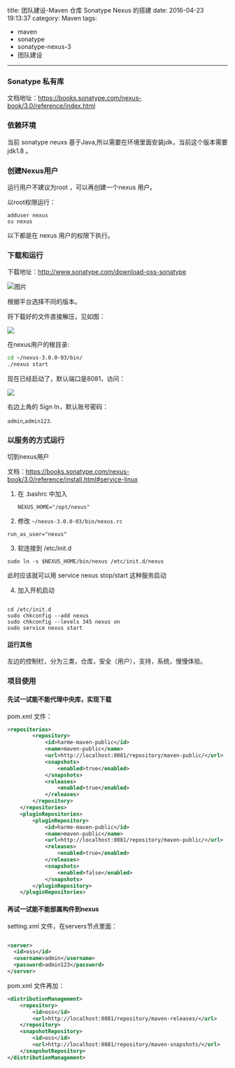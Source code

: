 title: 团队建设-Maven 仓库 Sonatype Nexus 的搭建
date: 2016-04-23 19:13:37
category: Maven
tags:
- maven
- sonatype
- sonatype-nexus-3
- 团队建设
---
 

###   Sonatype 私有库 
  

文档地址：https://books.sonatype.com/nexus-book/3.0/reference/index.html

<!-- more -->

###  依赖环境

当前 sonatype neuxs 基于Java,所以需要在环境里面安装jdk，当前这个版本需要jdk1.8 。

### 创建Nexus用户

运行用户不建议为root ，可以再创建一个nexus 用户。

以root权限运行：

```
adduser nexus
su nexus
```

以下都是在 nexus 用户的权限下执行。

###  下载和运行

下载地址：http://www.sonatype.com/download-oss-sonatype

![图片](http://7xk2gz.com1.z0.glb.clouddn.com/Sonatype-nexus-3-build-run2016-04-23%2021-51-03%20%E7%9A%84%E5%B1%8F%E5%B9%95%E6%88%AA%E5%9B%BE.png)

根据平台选择不同的版本。


将下载好的文件直接解压，见如图：


![](http://7xkxil.com1.z0.glb.clouddn.com/15233731913167.jpg)

在nexus用户的根目录: 

```sh
cd ~/nexus-3.0.0-03/bin/
./nexus start
```

现在已经启动了，默认端口是8081，访问：

 ![](http://7xk2gz.com1.z0.glb.clouddn.com/Sonatype-nexus-3-build-run2016-04-23%2022-06-35%20%E7%9A%84%E5%B1%8F%E5%B9%95%E6%88%AA%E5%9B%BE.png)

右边上角的 Sign In，默认账号密码：


`admin`,`admin123`.


 
###  以服务的方式运行

切到nexus用户

文档：https://books.sonatype.com/nexus-book/3.0/reference/install.html#service-linux

1. 在 .bashrc 中加入

    ```
    NEXUS_HOME="/opt/nexus"
    ```
    
2. 修改 `~/nexus-3.0.0-03/bin/nexus.rc`

```
run_as_user="nexus"
```

3.  软连接到 /etc/init.d

```
sudo ln -s $NEXUS_HOME/bin/nexus /etc/init.d/nexus
```

此时应该就可以用 service nexus stop/start 这种服务启动

4.  加入开机启动

```

cd /etc/init.d
sudo chkconfig --add nexus
sudo chkconfig --levels 345 nexus on
sudo service nexus start
```


 

#### 运行其他

左边的控制栏，分为三类，仓库，安全（用户），支持，系统，慢慢体验。

### 项目使用


#### **先试一试能不能代理中央库，实现下载**

pom.xml 文件：

```xml
<repositories>
		<repository>
			<id>harme-maven-public</id>
			<name>maven-public</name>
			<url>http://localhost:8081/repository/maven-public/</url>
			<snapshots>
				<enabled>true</enabled>
			</snapshots>
			<releases>
				<enabled>true</enabled>
			</releases>
		</repository>
	</repositories>
	<pluginRepositories>
		<pluginRepository>
			<id>harme-maven-public</id>
			<name>maven-public</name>
			<url>http://localhost:8081/repository/maven-public/</url>
			<releases>
				<enabled>true</enabled>
			</releases>
			<snapshots>
				<enabled>false</enabled>
			</snapshots>
		</pluginRepository>
	</pluginRepositories>
```



####  再试一试能不能部属构件到nexus 

setting.xml 文件，在servers节点里面：

```xml

<server>
  <id>oss</id>
  <username>admin</username>
  <password>admin123</password>
</server>

```

pom.xml 文件再加：

```xml
<distributionManagement>
    <repository>
        <id>oss</id>
        <url>http://localhost:8081/repository/maven-releases/</url>
    </repository>
    <snapshotRepository>
        <id>oss</id>
        <url>http://localhost:8081/repository/maven-snapshots/</url>
    </snapshotRepository>
</distributionManagement>
```

